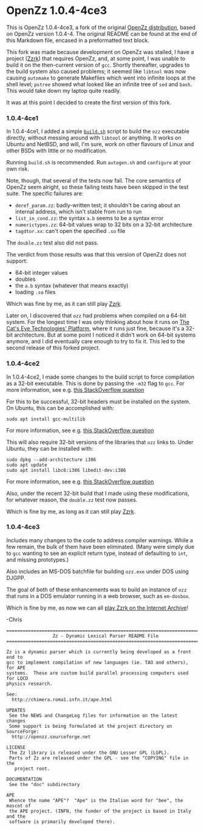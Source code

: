 OpenZz 1.0.4-4ce3
=================

This is OpenZz 1.0.4-4ce3, a fork of the original
[OpenZz distribution](https://openzz.sourceforge.net/),
based on OpenZz version 1.0.4-4.  The original README can be found at the
end of this Markdown file, encased in a preformatted text block.

This fork was made because development on OpenZz was stalled, I have a
project ([Zzrk](http://catseye.tc/node/Zzrk.html)) that requires OpenZz,
and, at some point, I was unable to build it on the then-current version
of `gcc`.  Shortly thereafter, upgrades to the build system also caused
problems; it seemed like `libtool` was now causing `automake`
to generate Makefiles which went into infinite loops at the shell level;
`pstree` showed what looked like an infinite tree of `sed` and `bash`.
This would take down my laptop quite readily.

It was at this point I decided to create the first version of this
fork.

### 1.0.4-4ce1

In 1.0.4-4ce1, I added a simple [`build.sh`](build.sh) script to build the `ozz`
executable directly, without messing around with `libtool` or anything.
It works on Ubuntu and NetBSD, and will, I'm sure, work on other flavours
of Linux and other BSDs with little or no modification.

Running `build.sh` is recommended.  Run `autogen.sh` and `configure` at
your own risk.

Note, though, that several of the tests now fail.  The core semantics
of OpenZz seem alright, so these failing tests have been skipped in the
test suite.  The specific failures are:

*   `deref_param.zz`: badly-written test; it shouldn't be caring about
    an internal address, which isn't stable from run to run
*   `list_in_cond.zz`: the syntax `a.b` seems to be a syntax error
*   `numerictypes.zz`: 64-bit values wrap to 32 bits on a 32-bit architecture
*   `tagdtor.xx`: can't open the specified `.so` file

The `double.zz` test also did not pass.

The verdict from those results was that this version of OpenZz does not support:

*   64-bit integer values
*   doubles
*   the `a.b` syntax (whatever that means exactly)
*   loading `.so` files

Which was fine by me, as it can still play [Zzrk](http://catseye.tc/node/Zzrk.html).

Later on, I discovered that `ozz` had problems when compiled on a
64-bit system.  For the longest time I was only thinking about how it runs on
[The Cat's Eye Technologies' Platform](https://catseye.tc/node/The%20Cat%27s%20Eye%20Technologies%20Platform),
where it runs just fine, because it's a 32-bit architecture.
But at some point I noticed it didn't work on 64-bit systems anymore,
and I did eventually care enough to try to fix it.  This led to the
second release of this forked project.

### 1.0.4-4ce2

In 1.0.4-4ce2, I made some changes to the build script to force
compilation as a 32-bit executable.  This is done by passing
the `-m32` flag to `gcc`.  For more information,
see e.g. [this StackOverflow question](https://stackoverflow.com/q/3501878)

For this to be successful, 32-bit headers must be installed on the system.
On Ubuntu, this can be accomplished with:

    sudo apt install gcc-multilib

For more information, see e.g.
[this StackOverflow question](https://stackoverflow.com/q/54082459)

This will also require 32-bit versions of the libraries that `ozz`
links to.  Under Ubuntu, they can be installed with:

    sudo dpkg --add-architecture i386
    sudo apt update
    sudo apt install libc6:i386 libedit-dev:i386

For more information, see e.g.
[this StackOverflow question](https://askubuntu.com/q/454253)

Also, under the recent 32-bit build that I made using these
modifications, for whatever reason, the `double.zz` test now passes.

Which is fine by me, as long as it can still play [Zzrk](http://catseye.tc/node/Zzrk.html).

### 1.0.4-4ce3

Includes many changes to the code to address compiler warnings.
While a few remain, the bulk of them have been eliminated.
(Many were simply due to `gcc` wanting to see an explicit return
type, instead of defaulting to `int`, and missing prototypes.)

Also includes an MS-DOS batchfile for building `ozz.exe` under
DOS using DJGPP.

The goal of both of these enhancements was to build an
instance of `ozz` that runs in a DOS emulator running in
a web browser, such as `em-dosbox`.

Which is fine by me, as now we can all
[play Zzrk on the Internet Archive](https://archive.org/details/zzrk_adventure)!

-Chris

```
===============================================================================
                 Zz - Dynamic Lexical Parser README File
===============================================================================

Zz is a dynamic parser which is currently being developed as a front end to
gcc to implement compilation of new languages (ie. TAO and others), for APE
systems.  These are custom build parallel processing computers used for LQCD
physics research.

See:
  http://chimera.roma1.infn.it/ape.html

UPDATES
 See the NEWS and ChangeLog files for information on the latest changes
 Some support is being formulated at the project directory on SourceForge:
  http://openzz.sourceforge.net  

LICENSE
 The Zz library is released under the GNU Lesser GPL (LGPL).
 Parts of Zz are released under the GPL - see the "COPYING" file in the
   project root.

DOCUMENTATION
 See the "doc" subdirectory

APE
 Whence the name "APE"?  "Ape" is the Italian word for "bee", the mascot of
 the APE project. (INFN, the funder of the project is based in Italy and the
 software is primarily developed there).
```
